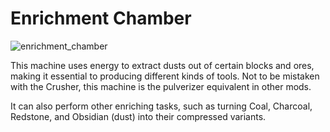 # Enrichment Chamber
![enrichment_chamber](item:mekanism:enrichment_chamber)

This machine uses energy to extract dusts out of certain blocks and ores, making it essential to producing different kinds of tools. Not to be mistaken with the Crusher, this machine is the pulverizer equivalent in other mods.

It can also perform other enriching tasks, such as turning Coal, Charcoal, Redstone, and Obsidian (dust) into their compressed variants.
